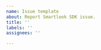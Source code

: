 ```yaml
---
name: Issue template
about: Report Smartlook SDK issue.
title: ''
labels: ''
assignees: ''

---
```



